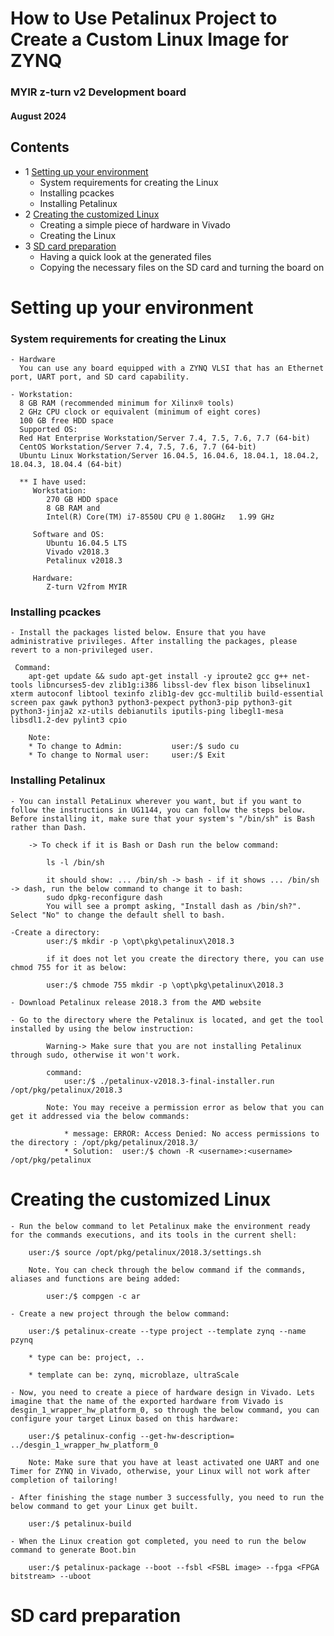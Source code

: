 # How to Use Petalinux Project to Create a Custom Linux Image for ZYNQ

### MYIR z-turn v2 Development board
#### August 2024

## Contents

- 1 [Setting up your environment](#Setting-up-your-environment)
    - System requirements for creating the Linux 
    - Installing pcackes
    - Installing Petalinux
- 2 [Creating the customized Linux](#Creating-the-customized-Linux)
    - Creating a simple piece of hardware in Vivado
    - Creating the Linux
- 3 [SD card preparation](#SD-card-preparation)
    - Having a quick look at the generated files
    - Copying the necessary files on the SD card and turning the board on


# Setting up your environment
### System requirements for creating the Linux
    - Hardware
      You can use any board equipped with a ZYNQ VLSI that has an Ethernet port, UART port, and SD card capability.

    - Workstation:
      8 GB RAM (recommended minimum for Xilinx® tools)
      2 GHz CPU clock or equivalent (minimum of eight cores)
      100 GB free HDD space
      Supported OS:
      Red Hat Enterprise Workstation/Server 7.4, 7.5, 7.6, 7.7 (64-bit)
      CentOS Workstation/Server 7.4, 7.5, 7.6, 7.7 (64-bit)
      Ubuntu Linux Workstation/Server 16.04.5, 16.04.6, 18.04.1, 18.04.2, 18.04.3, 18.04.4 (64-bit)

      ** I have used:
         Workstation:
            270 GB HDD space
            8 GB RAM and
            Intel(R) Core(TM) i7-8550U CPU @ 1.80GHz   1.99 GHz

         Software and OS:
            Ubuntu 16.04.5 LTS
            Vivado v2018.3
            Petalinux v2018.3

         Hardware:
            Z-turn V2from MYIR

### Installing pcackes

    - Install the packages listed below. Ensure that you have administrative privileges. After installing the packages, please revert to a non-privileged user.

     Command:
        apt-get update && sudo apt-get install -y iproute2 gcc g++ net-tools libncurses5-dev zlib1g:i386 libssl-dev flex bison libselinux1 xterm autoconf libtool texinfo zlib1g-dev gcc-multilib build-essential screen pax gawk python3 python3-pexpect python3-pip python3-git python3-jinja2 xz-utils debianutils iputils-ping libegl1-mesa libsdl1.2-dev pylint3 cpio

        Note:
        * To change to Admin:           user:/$ sudo cu
        * To change to Normal user:     user:/$ Exit
    

### Installing Petalinux

    - You can install PetaLinux wherever you want, but if you want to follow the instructions in UG1144, you can follow the steps below. Before installing it, make sure that your system's "/bin/sh" is Bash rather than Dash.

    	-> To check if it is Bash or Dash run the below command:

            ls -l /bin/sh
            
            it should show: ... /bin/sh -> bash - if it shows ... /bin/sh -> dash, run the below command to change it to bash:
            sudo dpkg-reconfigure dash
            You will see a prompt asking, "Install dash as /bin/sh?". Select "No" to change the default shell to bash.

    -Create a directory:
            user:/$ mkdir -p \opt\pkg\petalinux\2018.3

            if it does not let you create the directory there, you can use chmod 755 for it as below:

            user:/$ chmode 755 mkdir -p \opt\pkg\petalinux\2018.3

    - Download Petalinux release 2018.3 from the AMD website

    - Go to the directory where the Petalinux is located, and get the tool installed by using the below instruction:

            Warning-> Make sure that you are not installing Petalinux through sudo, otherwise it won't work.

            command:
                user:/$ ./petalinux-v2018.3-final-installer.run /opt/pkg/petalinux/2018.3

	        Note: You may receive a permission error as below that you can get it addressed via the below commands:

                * message: ERROR: Access Denied: No access permissions to the directory : /opt/pkg/petalinux/2018.3/
                * Solution:  user:/$ chown -R <username>:<username> /opt/pkg/petalinux
         
# Creating the customized Linux

    - Run the below command to let Petalinux make the environment ready for the commands executions, and its tools in the current shell:
	
        user:/$ source /opt/pkg/petalinux/2018.3/settings.sh

	    Note. You can check through the below command if the commands, aliases and functions are being added:

		    user:/$ compgen -c ar

    - Create a new project through the below command:

	    user:/$ petalinux-create --type project --template zynq --name pzynq

	    * type can be: project, ..

	    * template can be: zynq, microblaze, ultraScale

    - Now, you need to create a piece of hardware design in Vivado. Lets imagine that the name of the exported hardware from Vivado is  desgin_1_wrapper_hw_platform_0, so through the below command, you can configure your target Linux based on this hardware:

	    user:/$ petalinux-config --get-hw-description= ../desgin_1_wrapper_hw_platform_0

        Note: Make sure that you have at least activated one UART and one Timer for ZYNQ in Vivado, otherwise, your Linux will not work after completion of tailoring!

    - After finishing the stage number 3 successfully, you need to run the below command to get your Linux get built.

	    user:/$ petalinux-build

    - When the Linux creation got completed, you need to run the below command to generate Boot.bin

	    user:/$ petalinux-package --boot --fsbl <FSBL image> --fpga <FPGA bitstream> --uboot

# SD card preparation